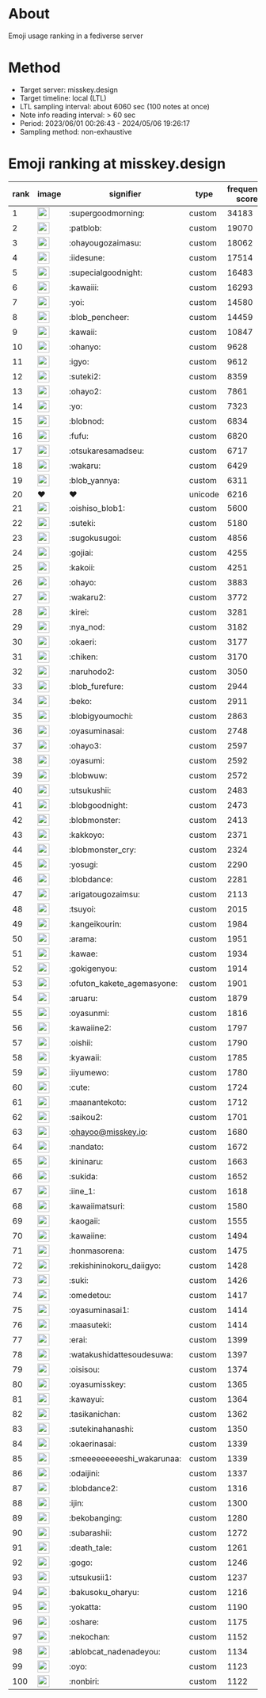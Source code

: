 # About
Emoji usage ranking in a fediverse server

# Method
- Target server: misskey.design
- Target timeline: local (LTL)
- LTL sampling interval: about 6060 sec (100 notes at once)
- Note info reading interval: > 60 sec
- Period: 2023/06/01 00:26:43 - 2024/05/06 19:26:17 
- Sampling method: non-exhaustive

# Emoji ranking at misskey.design

|rank|image|signifier|type|frequency score|
|----|----|----|----|----|
|1|<img height="24" src="https://misskey.design/emoji/supergoodmorning.webp">|:supergoodmorning:|custom|34183|
|2|<img height="24" src="https://misskey.design/emoji/patblob.webp">|:patblob:|custom|19070|
|3|<img height="24" src="https://misskey.design/emoji/ohayougozaimasu.webp">|:ohayougozaimasu:|custom|18062|
|4|<img height="24" src="https://misskey.design/emoji/iidesune.webp">|:iidesune:|custom|17514|
|5|<img height="24" src="https://misskey.design/emoji/supecialgoodnight.webp">|:supecialgoodnight:|custom|16483|
|6|<img height="24" src="https://misskey.design/emoji/kawaiii.webp">|:kawaiii:|custom|16293|
|7|<img height="24" src="https://misskey.design/emoji/yoi.webp">|:yoi:|custom|14580|
|8|<img height="24" src="https://misskey.design/emoji/blob_pencheer.webp">|:blob_pencheer:|custom|14459|
|9|<img height="24" src="https://misskey.design/emoji/kawaii.webp">|:kawaii:|custom|10847|
|10|<img height="24" src="https://misskey.design/emoji/ohanyo.webp">|:ohanyo:|custom|9628|
|11|<img height="24" src="https://misskey.design/emoji/igyo.webp">|:igyo:|custom|9612|
|12|<img height="24" src="https://misskey.design/emoji/suteki2.webp">|:suteki2:|custom|8359|
|13|<img height="24" src="https://misskey.design/emoji/ohayo2.webp">|:ohayo2:|custom|7861|
|14|<img height="24" src="https://misskey.design/emoji/yo.webp">|:yo:|custom|7323|
|15|<img height="24" src="https://misskey.design/emoji/blobnod.webp">|:blobnod:|custom|6834|
|16|<img height="24" src="https://misskey.design/emoji/fufu.webp">|:fufu:|custom|6820|
|17|<img height="24" src="https://misskey.design/emoji/otsukaresamadseu.webp">|:otsukaresamadseu:|custom|6717|
|18|<img height="24" src="https://misskey.design/emoji/wakaru.webp">|:wakaru:|custom|6429|
|19|<img height="24" src="https://misskey.design/emoji/blob_yannya.webp">|:blob_yannya:|custom|6311|
|20|❤|❤|unicode|6216|
|21|<img height="24" src="https://misskey.design/emoji/oishiso_blob1.webp">|:oishiso_blob1:|custom|5600|
|22|<img height="24" src="https://misskey.design/emoji/suteki.webp">|:suteki:|custom|5180|
|23|<img height="24" src="https://misskey.design/emoji/sugokusugoi.webp">|:sugokusugoi:|custom|4856|
|24|<img height="24" src="https://misskey.design/emoji/gojiai.webp">|:gojiai:|custom|4255|
|25|<img height="24" src="https://misskey.design/emoji/kakoii.webp">|:kakoii:|custom|4251|
|26|<img height="24" src="https://misskey.design/emoji/ohayo.webp">|:ohayo:|custom|3883|
|27|<img height="24" src="https://misskey.design/emoji/wakaru2.webp">|:wakaru2:|custom|3772|
|28|<img height="24" src="https://misskey.design/emoji/kirei.webp">|:kirei:|custom|3281|
|29|<img height="24" src="https://misskey.design/emoji/nya_nod.webp">|:nya_nod:|custom|3182|
|30|<img height="24" src="https://misskey.design/emoji/okaeri.webp">|:okaeri:|custom|3177|
|31|<img height="24" src="https://misskey.design/emoji/chiken.webp">|:chiken:|custom|3170|
|32|<img height="24" src="https://misskey.design/emoji/naruhodo2.webp">|:naruhodo2:|custom|3050|
|33|<img height="24" src="https://misskey.design/emoji/blob_furefure.webp">|:blob_furefure:|custom|2944|
|34|<img height="24" src="https://misskey.design/emoji/beko.webp">|:beko:|custom|2911|
|35|<img height="24" src="https://misskey.design/emoji/blobigyoumochi.webp">|:blobigyoumochi:|custom|2863|
|36|<img height="24" src="https://misskey.design/emoji/oyasuminasai.webp">|:oyasuminasai:|custom|2748|
|37|<img height="24" src="https://misskey.design/emoji/ohayo3.webp">|:ohayo3:|custom|2597|
|38|<img height="24" src="https://misskey.design/emoji/oyasumi.webp">|:oyasumi:|custom|2592|
|39|<img height="24" src="https://misskey.design/emoji/blobwuw.webp">|:blobwuw:|custom|2572|
|40|<img height="24" src="https://misskey.design/emoji/utsukushii.webp">|:utsukushii:|custom|2483|
|41|<img height="24" src="https://misskey.design/emoji/blobgoodnight.webp">|:blobgoodnight:|custom|2473|
|42|<img height="24" src="https://misskey.design/emoji/blobmonster.webp">|:blobmonster:|custom|2413|
|43|<img height="24" src="https://misskey.design/emoji/kakkoyo.webp">|:kakkoyo:|custom|2371|
|44|<img height="24" src="https://misskey.design/emoji/blobmonster_cry.webp">|:blobmonster_cry:|custom|2324|
|45|<img height="24" src="https://misskey.design/emoji/yosugi.webp">|:yosugi:|custom|2290|
|46|<img height="24" src="https://misskey.design/emoji/blobdance.webp">|:blobdance:|custom|2281|
|47|<img height="24" src="https://misskey.design/emoji/arigatougozaimsu.webp">|:arigatougozaimsu:|custom|2113|
|48|<img height="24" src="https://misskey.design/emoji/tsuyoi.webp">|:tsuyoi:|custom|2015|
|49|<img height="24" src="https://misskey.design/emoji/kangeikourin.webp">|:kangeikourin:|custom|1984|
|50|<img height="24" src="https://misskey.design/emoji/arama.webp">|:arama:|custom|1951|
|51|<img height="24" src="https://misskey.design/emoji/kawae.webp">|:kawae:|custom|1934|
|52|<img height="24" src="https://misskey.design/emoji/gokigenyou.webp">|:gokigenyou:|custom|1914|
|53|<img height="24" src="https://misskey.design/emoji/ofuton_kakete_agemasyone.webp">|:ofuton_kakete_agemasyone:|custom|1901|
|54|<img height="24" src="https://misskey.design/emoji/aruaru.webp">|:aruaru:|custom|1879|
|55|<img height="24" src="https://misskey.design/emoji/oyasunmi.webp">|:oyasunmi:|custom|1816|
|56|<img height="24" src="https://misskey.design/emoji/kawaiine2.webp">|:kawaiine2:|custom|1797|
|57|<img height="24" src="https://misskey.design/emoji/oishii.webp">|:oishii:|custom|1790|
|58|<img height="24" src="https://misskey.design/emoji/kyawaii.webp">|:kyawaii:|custom|1785|
|59|<img height="24" src="https://misskey.design/emoji/iiyumewo.webp">|:iiyumewo:|custom|1780|
|60|<img height="24" src="https://misskey.design/emoji/cute.webp">|:cute:|custom|1724|
|61|<img height="24" src="https://misskey.design/emoji/maanantekoto.webp">|:maanantekoto:|custom|1712|
|62|<img height="24" src="https://misskey.design/emoji/saikou2.webp">|:saikou2:|custom|1701|
|63|<img height="24" src="https://misskey.design/emoji/ohayoo.webp">|:ohayoo@misskey.io:|custom|1680|
|64|<img height="24" src="https://misskey.design/emoji/nandato.webp">|:nandato:|custom|1672|
|65|<img height="24" src="https://misskey.design/emoji/kininaru.webp">|:kininaru:|custom|1663|
|66|<img height="24" src="https://misskey.design/emoji/sukida.webp">|:sukida:|custom|1652|
|67|<img height="24" src="https://misskey.design/emoji/iine_1.webp">|:iine_1:|custom|1618|
|68|<img height="24" src="https://misskey.design/emoji/kawaiimatsuri.webp">|:kawaiimatsuri:|custom|1580|
|69|<img height="24" src="https://misskey.design/emoji/kaogaii.webp">|:kaogaii:|custom|1555|
|70|<img height="24" src="https://misskey.design/emoji/kawaiine.webp">|:kawaiine:|custom|1494|
|71|<img height="24" src="https://misskey.design/emoji/honmasorena.webp">|:honmasorena:|custom|1475|
|72|<img height="24" src="https://misskey.design/emoji/rekishininokoru_daiigyo.webp">|:rekishininokoru_daiigyo:|custom|1428|
|73|<img height="24" src="https://misskey.design/emoji/suki.webp">|:suki:|custom|1426|
|74|<img height="24" src="https://misskey.design/emoji/omedetou.webp">|:omedetou:|custom|1417|
|75|<img height="24" src="https://misskey.design/emoji/oyasuminasai1.webp">|:oyasuminasai1:|custom|1414|
|76|<img height="24" src="https://misskey.design/emoji/maasuteki.webp">|:maasuteki:|custom|1414|
|77|<img height="24" src="https://misskey.design/emoji/erai.webp">|:erai:|custom|1399|
|78|<img height="24" src="https://misskey.design/emoji/watakushidattesoudesuwa.webp">|:watakushidattesoudesuwa:|custom|1397|
|79|<img height="24" src="https://misskey.design/emoji/oisisou.webp">|:oisisou:|custom|1374|
|80|<img height="24" src="https://misskey.design/emoji/oyasumisskey.webp">|:oyasumisskey:|custom|1365|
|81|<img height="24" src="https://misskey.design/emoji/kawayui.webp">|:kawayui:|custom|1364|
|82|<img height="24" src="https://misskey.design/emoji/tasikanichan.webp">|:tasikanichan:|custom|1362|
|83|<img height="24" src="https://misskey.design/emoji/sutekinahanashi.webp">|:sutekinahanashi:|custom|1350|
|84|<img height="24" src="https://misskey.design/emoji/okaerinasai.webp">|:okaerinasai:|custom|1339|
|85|<img height="24" src="https://misskey.design/emoji/smeeeeeeeeeshi_wakarunaa.webp">|:smeeeeeeeeeshi_wakarunaa:|custom|1339|
|86|<img height="24" src="https://misskey.design/emoji/odaijini.webp">|:odaijini:|custom|1337|
|87|<img height="24" src="https://misskey.design/emoji/blobdance2.webp">|:blobdance2:|custom|1316|
|88|<img height="24" src="https://misskey.design/emoji/ijin.webp">|:ijin:|custom|1300|
|89|<img height="24" src="https://misskey.design/emoji/bekobanging.webp">|:bekobanging:|custom|1280|
|90|<img height="24" src="https://misskey.design/emoji/subarashii.webp">|:subarashii:|custom|1272|
|91|<img height="24" src="https://misskey.design/emoji/death_tale.webp">|:death_tale:|custom|1261|
|92|<img height="24" src="https://misskey.design/emoji/gogo.webp">|:gogo:|custom|1246|
|93|<img height="24" src="https://misskey.design/emoji/utsukusii1.webp">|:utsukusii1:|custom|1237|
|94|<img height="24" src="https://misskey.design/emoji/bakusoku_oharyu.webp">|:bakusoku_oharyu:|custom|1216|
|95|<img height="24" src="https://misskey.design/emoji/yokatta.webp">|:yokatta:|custom|1190|
|96|<img height="24" src="https://misskey.design/emoji/oshare.webp">|:oshare:|custom|1175|
|97|<img height="24" src="https://misskey.design/emoji/nekochan.webp">|:nekochan:|custom|1152|
|98|<img height="24" src="https://misskey.design/emoji/ablobcat_nadenadeyou.webp">|:ablobcat_nadenadeyou:|custom|1134|
|99|<img height="24" src="https://misskey.design/emoji/oyo.webp">|:oyo:|custom|1123|
|100|<img height="24" src="https://misskey.design/emoji/nonbiri.webp">|:nonbiri:|custom|1122|
